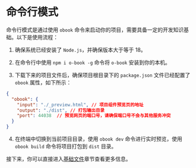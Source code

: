 # 命令行模式

命令行模式是通过使用 `obook` 命令来启动你的项目，需要具备一定的开发知识基础。以下是使用流程：

1. 确保系统已经安装了 `Node.js`，并确保版本大于等于 18。

2. 在命令行中使用 `npm i o-book -g` 命令将 `o-book` 安装到你的本机。

3. 下载下来的项目文件后，确保项目根目录下的 `package.json` 文件已经配置了 `obook` 属性，如下所示：

```json
{
  "obook": {
    "input": "./_preview.html", // 项目组件预览页的地址
    "output": "./dist", // 打包输出目录
    "port": 44038  // 预览网页的端口号，请确保端口号不会与其他服务冲突
  }
}
```

4. 在终端中切换到当前项目目录，使用 `obook dev` 命令进行实时预览，使用 `obook build` 命令将项目打包到 `dist` 目录。

接下来，你可以直接进入[基础文件](../base-files.md)章节查看更多信息。
